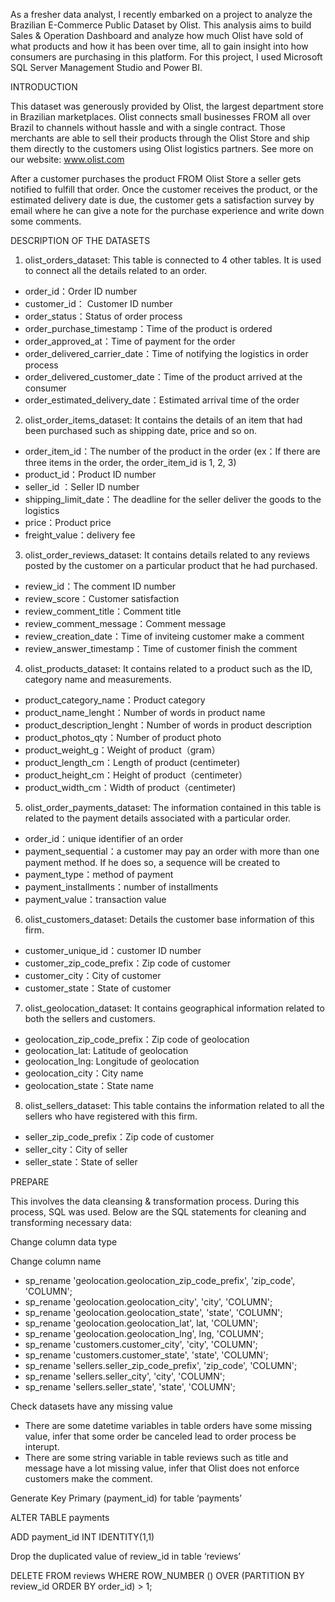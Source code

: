 As a fresher data analyst, I recently embarked on a project to analyze the Brazilian E-Commerce Public Dataset by Olist.
This analysis aims to build Sales & Operation Dashboard and analyze how much Olist have sold of what products and how it has been over time, all to gain insight into how consumers are purchasing in this platform.
For this project, I used Microsoft SQL Server Management Studio and Power BI. 

INTRODUCTION

This dataset was generously provided by Olist, the largest department store in Brazilian marketplaces. Olist connects small businesses FROM all over Brazil to channels without hassle and with a single contract. Those merchants are able to sell their products through the Olist Store and ship them directly to the customers using Olist logistics partners. See more on our website: www.olist.com

After a customer purchases the product FROM Olist Store a seller gets notified to fulfill that order. Once the customer receives the product, or the estimated delivery date is due, the customer gets a satisfaction survey by email where he can give a note for the purchase experience and write down some comments.

DESCRIPTION OF THE DATASETS

1) olist_orders_dataset: This table is connected to 4 other tables. It is used to connect all the details related to an order.
- order_id：Order ID number
- customer_id： Customer ID number
- order_status：Status of order process
- order_purchase_timestamp：Time of the product is ordered
- order_approved_at：Time of payment for the order
- order_delivered_carrier_date：Time of notifying the logistics in order process
- order_delivered_customer_date：Time of the product arrived at the consumer
- order_estimated_delivery_date：Estimated arrival time of the order

2) olist_order_items_dataset: It contains the details of an item that had been purchased such as shipping date, price and so on.
- order_item_id：The number of the product in the order (ex：If there are three items in the order, the order_item_id is 1, 2, 3)
- product_id：Product ID number
- seller_id ：Seller ID number
- shipping_limit_date：The deadline for the seller deliver the goods to the logistics
- price：Product price
- freight_value：delivery fee

3) olist_order_reviews_dataset: It contains details related to any reviews posted by the customer on a particular product that he had purchased.
- review_id：The comment ID number
- review_score：Customer satisfaction
- review_comment_title：Comment title
- review_comment_message：Comment message
- review_creation_date：Time of inviteing customer make a comment
- review_answer_timestamp：Time of customer finish the comment

4) olist_products_dataset: It contains related to a product such as the ID, category name and measurements.
- product_category_name：Product category
- product_name_lenght：Number of words in product name
- product_description_lenght：Number of words in product description
- product_photos_qty：Number of product photo
- product_weight_g：Weight of product（gram）
- product_length_cm：Length of product (centimeter)
- product_height_cm：Height of product（centimeter）
- product_width_cm：Width of product（centimeter)

5) olist_order_payments_dataset: The information contained in this table is related to the payment details associated with a particular order.
- order_id：unique identifier of an order
- payment_sequential：a customer may pay an order with more than one payment method. If he does so, a sequence will be created to
- payment_type：method of payment
- payment_installments：number of installments
- payment_value：transaction value
 
6) olist_customers_dataset: Details the customer base information of this firm.
- customer_unique_id：customer ID number
- customer_zip_code_prefix：Zip code of customer
- customer_city：City of customer
- customer_state：State of customer

7) olist_geolocation_dataset: It contains geographical information related to both the sellers and customers.
- geolocation_zip_code_prefix：Zip code of geolocation
- geolocation_lat: Latitude of geolocation
- geolocation_lng: Longitude of geolocation
- geolocation_city：City name
- geolocation_state：State name

8) olist_sellers_dataset: This table contains the information related to all the sellers who have registered with this firm.
- seller_zip_code_prefix：Zip code of customer
- seller_city：City of seller
- seller_state：State of seller

PREPARE

This involves the data cleansing & transformation process. During this process, SQL was used.
Below are the SQL statements for cleaning and transforming necessary data:

Change column data type

Change column name
- sp_rename 'geolocation.geolocation_zip_code_prefix', 'zip_code', 'COLUMN';
- sp_rename 'geolocation.geolocation_city', 'city', 'COLUMN';
- sp_rename 'geolocation.geolocation_state', 'state', 'COLUMN';
- sp_rename 'geolocation.geolocation_lat', lat, 'COLUMN';
- sp_rename 'geolocation.geolocation_lng', lng, 'COLUMN';
- sp_rename 'customers.customer_city', 'city', 'COLUMN';
- sp_rename 'customers.customer_state', 'state', 'COLUMN';
- sp_rename 'sellers.seller_zip_code_prefix', 'zip_code', 'COLUMN';
- sp_rename 'sellers.seller_city', 'city', 'COLUMN';
- sp_rename 'sellers.seller_state', 'state', 'COLUMN';

Check datasets have any missing value
- There are some datetime variables in table orders have some missing value, infer that some order be canceled lead to order process be interupt.
- There are some string variable in table reviews such as title and message have a lot missing value, infer that Olist does not enforce customers make the comment.

Generate Key Primary (payment_id) for table ‘payments’

ALTER TABLE payments

ADD payment_id INT IDENTITY(1,1)

Drop the duplicated value of review_id in table ‘reviews’

DELETE FROM reviews WHERE ROW_NUMBER () OVER (PARTITION BY review_id ORDER BY order_id) > 1;
